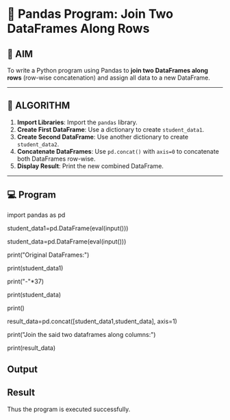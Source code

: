 # 🧪 Pandas Program: Join Two DataFrames Along Rows

## 🎯 AIM

To write a Python program using Pandas to **join two DataFrames along rows** (row-wise concatenation) and assign all data to a new DataFrame.

---

## 🧠 ALGORITHM

1. **Import Libraries**: Import the `pandas` library.
2. **Create First DataFrame**: Use a dictionary to create `student_data1`.
3. **Create Second DataFrame**: Use another dictionary to create `student_data2`.
4. **Concatenate DataFrames**: Use `pd.concat()` with `axis=0` to concatenate both DataFrames row-wise.
5. **Display Result**: Print the new combined DataFrame.

---

## 💻 Program
import pandas as pd

student_data1=pd.DataFrame(eval(input()))

student_data=pd.DataFrame(eval(input()))


print("Original DataFrames:")

print(student_data1)

print("-"*37)

print(student_data)

print()

result_data=pd.concat([student_data1,student_data], axis=1)

print("Join the said two dataframes along columns:")

print(result_data)


## Output

## Result
Thus the program is executed successfully.
